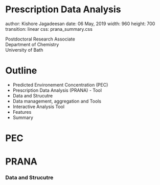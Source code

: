 Prescription Data Analysis
===
author: Kishore Jagadeesan
date: 06 May, 2019
width: 960
height: 700
transition: linear
css: prana_summary.css

<!-- NOTE: Styling and external images may be missing --> 
<p>Postdoctoral Research Associate
  <br/>
  Department of Chemistry
  <br/>
  University of Bath
</p>

Outline
===
* Predicted Environement Concentration (PEC)
* Prescription Data Analysis (PRANA) - Tool
 * Data and Strucutre
 * Data management, aggregation and Tools
 * Interactive Analysis Tool
* Features
* Summary

PEC
===


PRANA
===
### Data and Strucutre
